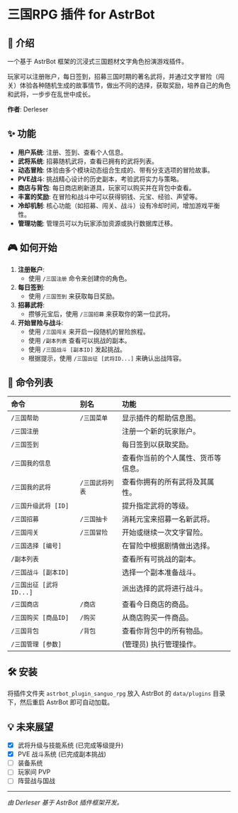# 三国RPG 插件 for AstrBot

## 📖 介绍

一个基于 AstrBot 框架的沉浸式三国题材文字角色扮演游戏插件。

玩家可以注册账户，每日签到，招募三国时期的著名武将，并通过文字冒险（闯关）体验各种随机生成的故事情节，做出不同的选择，获取奖励，培养自己的角色和武将，一步步在乱世中成长。

**作者**: Derleser

## ✨ 功能

-   **用户系统**: 注册、签到、查看个人信息。
-   **武将系统**: 招募随机武将，查看已拥有的武将列表。
-   **动态冒险**: 体验由多个模块动态组合生成的、带有分支选项的冒险故事。
-   **PVE战斗**: 挑战精心设计的历史副本，考验武将实力与策略。
-   **商店与背包**: 每日商店刷新道具，玩家可以购买并在背包中查看。
-   **丰富的奖励**: 在冒险和战斗中可以获得铜钱、元宝、经验、声望等。
-   **冷却机制**: 核心功能（如招募、闯关、战斗）设有冷却时间，增加游戏平衡性。
-   **管理功能**: 管理员可以为玩家添加资源或执行数据库迁移。

## 🎮 如何开始

1.  **注册账户**:
    -   使用 `/三国注册` 命令来创建你的角色。
2.  **每日签到**:
    -   使用 `/三国签到` 来获取每日奖励。
3.  **招募武将**:
    -   攒够元宝后，使用 `/三国招募` 来获取你的第一位武将。
4.  **开始冒险与战斗**:
    -   使用 `/三国闯关` 来开启一段随机的冒险旅程。
    -   使用 `/副本列表` 查看可以挑战的副本。
    -   使用 `/三国战斗 [副本ID]` 发起挑战。
    -   根据提示，使用 `/三国出征 [武将ID...]` 来确认出战阵容。

## 📝 命令列表

| 命令 | 别名 | 功能 |
| :--- | :--- | :--- |
| `/三国帮助` | `/三国菜单` | 显示插件的帮助信息图。 |
| `/三国注册` | | 注册一个新的玩家账户。 |
| `/三国签到` | | 每日签到以获取奖励。 |
| `/三国我的信息` | | 查看你当前的个人属性、货币等信息。 |
| `/三国我的武将` | `/三国武将列表` | 查看你拥有的所有武将及其属性。 |
| `/三国升级武将 [ID]`| | 提升指定武将的等级。 |
| `/三国招募` | `/三国抽卡` | 消耗元宝来招募一名新武将。 |
| `/三国闯关` | `/三国冒险` | 开始或继续一次文字冒险。 |
| `/三国选择 [编号]` | | 在冒险中根据剧情做出选择。 |
| `/副本列表` | | 查看所有可挑战的副本。 |
| `/三国战斗 [副本ID]`| | 选择一个副本准备战斗。 |
| `/三国出征 [武将ID...]`| | 派出选择的武将进行战斗。 |
| `/三国商店` | `/商店` | 查看今日商店的商品。 |
| `/三国购买 [商品ID]`| `/购买` | 从商店购买一件商品。 |
| `/三国背包` | `/背包` | 查看你背包中的所有物品。 |
| `/三国管理 [参数]` | | (管理员) 执行管理操作。 |

## 🛠️ 安装

将插件文件夹 `astrbot_plugin_sanguo_rpg` 放入 AstrBot 的 `data/plugins` 目录下，然后重启 AstrBot 即可自动加载。

## 💡 未来展望

-   [x] 武将升级与技能系统 (已完成等级提升)
-   [x] PVE 战斗系统 (已完成副本挑战)
-   [ ] 装备系统
-   [ ] 玩家间 PVP
-   [ ] 阵营战与国战

---
*由 Derleser 基于 AstrBot 插件框架开发。*
